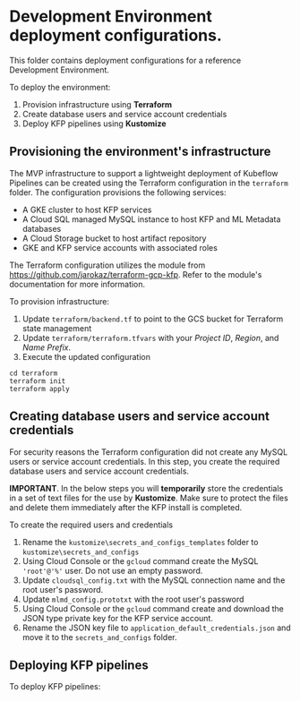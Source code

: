 # Development Environment deployment configurations.

This folder contains deployment configurations for a reference Development Environment.

To deploy the environment:
1. Provision infrastructure using **Terraform**
1. Create database users and service account credentials
2. Deploy KFP pipelines using **Kustomize**

## Provisioning the environment's infrastructure

The MVP infrastructure to support a lightweight deployment of Kubeflow Pipelines can be created using the Terraform configuration in the `terraform` folder. The configuration provisions the following services:
- A GKE cluster to host KFP services
- A Cloud SQL managed MySQL instance to host KFP and ML Metadata databases
- A Cloud Storage bucket to host artifact repository
- GKE and KFP service accounts with associated roles

The Terraform configuration utilizes the module from
https://github.com/jarokaz/terraform-gcp-kfp.
Refer to the module's documentation for more information.

To provision infrastructure:

1. Update `terraform/backend.tf` to point to the GCS bucket for Terraform state management
2. Update `terraform/terraform.tfvars` with your *Project ID*, *Region*, and *Name Prefix*. 
3. Execute the updated configuration
```
cd terraform
terraform init
terraform apply
```

## Creating database users and service account credentials
For security reasons the Terraform configuration did not create any MySQL users or service account credentials. In this step, you create the required database users and service account credentials.

**IMPORTANT**. In the below steps you will **temporarily** store the credentials in a set of text files for the use by **Kustomize**. Make sure to protect the files and delete them immediately after the KFP install is completed.

To create the required users and credentials 
1. Rename the `kustomize\secrets_and_configs_templates` folder to `kustomize\secrets_and_configs` 
1. Using Cloud Console or the `gcloud` command create the MySQL `'root'@'%'` user. Do not use an empty password.
1. Update `cloudsql_config.txt` with the MySQL connection name and the root user's password.
1. Update `mlmd_config.prototxt` with the root user's password
1. Using Cloud Console or the `gcloud` command create and download the JSON type private key for the KFP service account.
1. Rename the JSON key file to `application_default_credentials.json` and move it to the `secrets_and_configs` folder.



## Deploying KFP pipelines



To deploy KFP pipelines:

